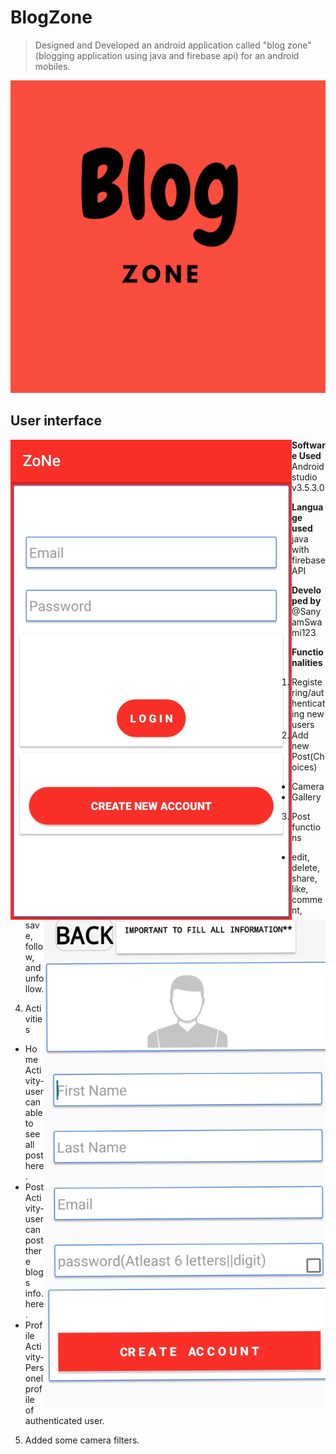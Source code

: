 # BlogZone
> Designed and  Developed an android application called "blog zone" (blogging application using java and firebase api) for an android mobiles.

<img src="https://github.com/SanyamSwami123/Blog-zone/blob/master/app/src/main/res/drawable-xxhdpi/sanyam.png" width =1000 height=500/>
<h2> User interface </h2>
<img align="left" src="https://github.com/SanyamSwami123/Blog-zone/blob/master/app/src/main/res/drawable-anydpi/4.jpg" width =450/> <img align="right" src="https://github.com/SanyamSwami123/Blog-zone/blob/master/app/src/main/res/drawable-anydpi/1.jpg" width =450/> 



**Software Used** Android studio v3.5.3.0 

**Language used** java with firebase API 

**Developed by** @SanyamSwami123

**Functionalities**
1. Registering/authenticating new users
2. Add new Post(Choices)
* Camera
* Gallery
3. Post functions
* edit, delete, share, like, comment, save, follow, and unfollow.
4. Activities
* Home Activity- user can able to see all post here.
* Post Activity- user can post there blogs info. here.
* Profile Activity- Personel profile of authenticated user.
5. Added some camera filters.

